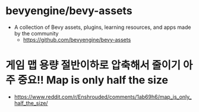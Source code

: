 # bevyengine/bevy-assets
- A collection of Bevy assets, plugins, learning resources, and apps made by the community
  - https://github.com/bevyengine/bevy-assets
 
# 게임 맵 용량 절반이하로 압축해서 줄이기 아주 중요!! Map is only half the size 

- https://www.reddit.com/r/Enshrouded/comments/1ab69h6/map_is_only_half_the_size/
